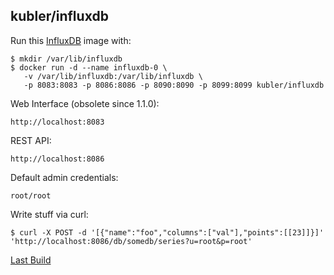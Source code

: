 ## kubler/influxdb

Run this [InfluxDB][] image with:

    $ mkdir /var/lib/influxdb
    $ docker run -d --name influxdb-0 \
       -v /var/lib/influxdb:/var/lib/influxdb \
       -p 8083:8083 -p 8086:8086 -p 8090:8090 -p 8099:8099 kubler/influxdb

Web Interface (obsolete since 1.1.0):

    http://localhost:8083

REST API:

    http://localhost:8086

Default admin credentials:

    root/root

Write stuff via curl:

    $ curl -X POST -d '[{"name":"foo","columns":["val"],"points":[[23]]}]' 'http://localhost:8086/db/somedb/series?u=root&p=root'

[Last Build][packages]

[InfluxDB]: http://github.com/influxdb/influxdb/
[packages]: PACKAGES.md
